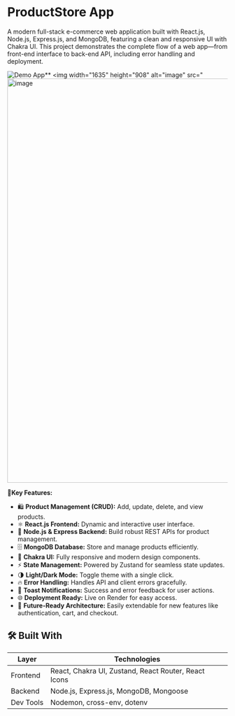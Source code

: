 <h1>ProductStore App</h1>
A modern full-stack e-commerce web application built with React.js, Node.js, Express.js, and MongoDB, featuring a clean and responsive UI with Chakra UI. 
This project demonstrates the complete flow of a web app—from front-end interface to back-end API, including error handling and deployment.

![Demo App](https://productstore-e29y.onrender.com/)**
<img width="1635" height="908" alt="image" src="<img width="1752" height="924" alt="image" src="https://github.com/user-attachments/assets/b9702c11-c0a6-44dc-92b4-ce51a07b0269" />


**📌Key Features:**
- 🛍️ **Product Management (CRUD):** Add, update, delete, and view products.
- ⚛️ **React.js Frontend:** Dynamic and interactive user interface.  
- 🐍 **Node.js & Express Backend:** Build robust REST APIs for product management.  
- 🗄️ **MongoDB Database:** Store and manage products efficiently.  
- 🎨 **Chakra UI:** Fully responsive and modern design components.
- ⚡ **State Management:** Powered by Zustand for seamless state updates.
- 🌗 **Light/Dark Mode:** Toggle theme with a single click.
- 🔥 **Error Handling:** Handles API and client errors gracefully.
- 🔔 **Toast Notifications:** Success and error feedback for user actions.
- 🌐 **Deployment Ready:** Live on Render for easy access.  
- 🚀 **Future-Ready Architecture:** Easily extendable for new features like authentication, cart, and checkout.

## 🛠️ Built With
| Layer     | Technologies |
|-----------|-------------|
| Frontend  |  React, Chakra UI, Zustand, React Router, React Icons |
| Backend   |  Node.js, Express.js, MongoDB, Mongoose |
| Dev Tools |  Nodemon, cross-env, dotenv |
